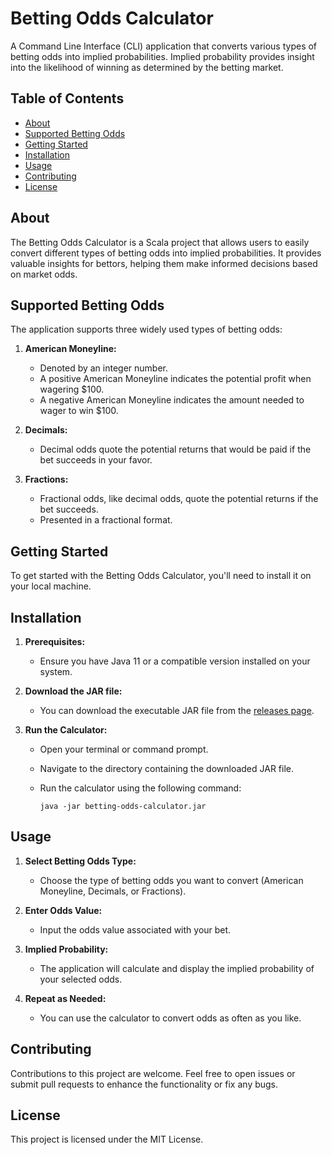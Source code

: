 # Betting Odds Calculator

A Command Line Interface (CLI) application that converts various types of betting odds into implied probabilities. Implied probability provides insight into the likelihood of winning as determined by the betting market.

## Table of Contents

- [About](#about)
- [Supported Betting Odds](#supported-betting-odds)
- [Getting Started](#getting-started)
- [Installation](#installation)
- [Usage](#usage)
- [Contributing](#contributing)
- [License](#license)

## About

The Betting Odds Calculator is a Scala project that allows users to easily convert different types of betting odds into implied probabilities. It provides valuable insights for bettors, helping them make informed decisions based on market odds.

## Supported Betting Odds

The application supports three widely used types of betting odds:

1. **American Moneyline:**
   - Denoted by an integer number.
   - A positive American Moneyline indicates the potential profit when wagering $100.
   - A negative American Moneyline indicates the amount needed to wager to win $100.

2. **Decimals:**
   - Decimal odds quote the potential returns that would be paid if the bet succeeds in your favor.

3. **Fractions:**
   - Fractional odds, like decimal odds, quote the potential returns if the bet succeeds.
   - Presented in a fractional format.

## Getting Started

To get started with the Betting Odds Calculator, you'll need to install it on your local machine.

## Installation

1. **Prerequisites:**
   - Ensure you have Java 11 or a compatible version installed on your system.

2. **Download the JAR file:**
   - You can download the executable JAR file from the [releases page](https://github.com/SanjayShetty01/betting-odds-converter/releases).

3. **Run the Calculator:**
   - Open your terminal or command prompt.
   - Navigate to the directory containing the downloaded JAR file.
   - Run the calculator using the following command:

     ```shell
     java -jar betting-odds-calculator.jar
     ```

## Usage

1. **Select Betting Odds Type:**
   - Choose the type of betting odds you want to convert (American Moneyline, Decimals, or Fractions).

2. **Enter Odds Value:**
   - Input the odds value associated with your bet.

3. **Implied Probability:**
   - The application will calculate and display the implied probability of your selected odds.

4. **Repeat as Needed:**
   - You can use the calculator to convert odds as often as you like.

## Contributing

Contributions to this project are welcome. Feel free to open issues or submit pull requests to enhance the functionality or fix any bugs.

## License

This project is licensed under the MIT License.

